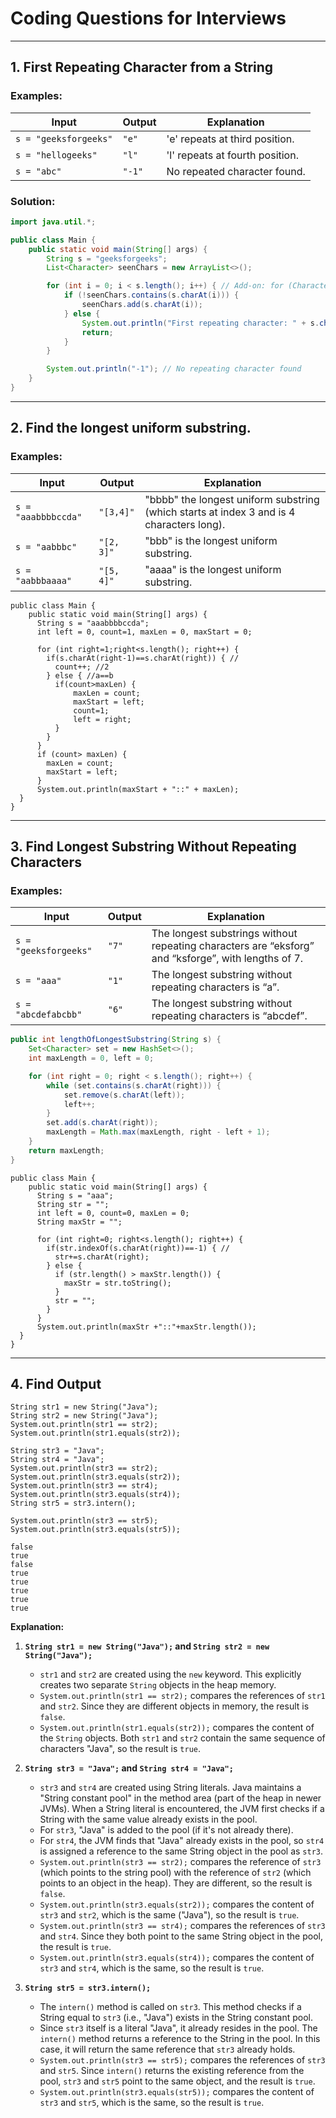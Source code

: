 # Coding Questions for Interviews

---

## 1. First Repeating Character from a String

### Examples:

| Input            | Output | Explanation                          |
|-----------------|--------|--------------------------------------|
| `s = "geeksforgeeks"` | `"e"`  | 'e' repeats at third position.  |
| `s = "hellogeeks"` | `"l"`  | 'l' repeats at fourth position.  |
| `s = "abc"` | `"-1"`  | No repeated character found.         |

### Solution:

```java
import java.util.*;

public class Main {
    public static void main(String[] args) {
        String s = "geeksforgeeks";
        List<Character> seenChars = new ArrayList<>();

        for (int i = 0; i < s.length(); i++) { // Add-on: for (Character c: s.toCharArray()) can be used
            if (!seenChars.contains(s.charAt(i))) {
                seenChars.add(s.charAt(i));
            } else {
                System.out.println("First repeating character: " + s.charAt(i));
                return;
            }
        }

        System.out.println("-1"); // No repeating character found
    }
}
```
---
## 2. Find the longest uniform substring.
### Examples:
| Input            | Output | Explanation                          |
|-----------------|--------|--------------------------------------|
| `s = "aaabbbbccda"` | `"[3,4]"`  | "bbbb" the longest uniform substring (which starts at index 3 and is 4 characters long).  |
| `s = "aabbbc"` | `"[2, 3]"`  | "bbb" is the longest uniform substring.  |
| `s = "aabbbaaaa"` | `"[5, 4]"`  | "aaaa" is the longest uniform substring.         |

```
public class Main {
    public static void main(String[] args) {
      String s = "aaabbbbccda";
      int left = 0, count=1, maxLen = 0, maxStart = 0;
      
      for (int right=1;right<s.length(); right++) {
        if(s.charAt(right-1)==s.charAt(right)) { // 
          count++; //2
        } else { //a==b
          if(count>maxLen) {
              maxLen = count;
              maxStart = left;
              count=1;
              left = right;
          }
        }       
      }
      if (count> maxLen) {
        maxLen = count;
        maxStart = left;
      }      
      System.out.println(maxStart + "::" + maxLen);
  }
}
```
---
## 3. Find Longest Substring Without Repeating Characters  
### Examples:
| Input            | Output | Explanation                          |
|-----------------|--------|--------------------------------------|
| `s = "geeksforgeeks"` | `"7"`  | The longest substrings without repeating characters are “eksforg” and “ksforge”, with lengths of 7.  |
| `s = "aaa"` | `"1"`  | The longest substring without repeating characters is “a”.  |
| `s = "abcdefabcbb"` | `"6"`  | The longest substring without repeating characters is “abcdef”.         |

```java
public int lengthOfLongestSubstring(String s) {
    Set<Character> set = new HashSet<>();
    int maxLength = 0, left = 0;

    for (int right = 0; right < s.length(); right++) {
        while (set.contains(s.charAt(right))) {
            set.remove(s.charAt(left));
            left++;
        }
        set.add(s.charAt(right));
        maxLength = Math.max(maxLength, right - left + 1);
    }
    return maxLength;
}
```
```
public class Main {
    public static void main(String[] args) {
      String s = "aaa";
      String str = "";
      int left = 0, count=0, maxLen = 0;
      String maxStr = "";
      
      for (int right=0; right<s.length(); right++) {
        if(str.indexOf(s.charAt(right))==-1) { // 
          str+=s.charAt(right);
        } else {
          if (str.length() > maxStr.length()) {
            maxStr = str.toString();
          }
          str = "";
        }
      }
      System.out.println(maxStr +"::"+maxStr.length());
  } 
}
```
---

## 4. Find Output
```
String str1 = new String("Java");
String str2 = new String("Java");
System.out.println(str1 == str2);      
System.out.println(str1.equals(str2));

String str3 = "Java";
String str4 = "Java";
System.out.println(str3 == str2);      
System.out.println(str3.equals(str2));
System.out.println(str3 == str4);      
System.out.println(str3.equals(str4));
String str5 = str3.intern();

System.out.println(str3 == str5);
System.out.println(str3.equals(str5));
```
```
false
true
false
true
true
true
true
true
```

**Explanation:**

1.  **`String str1 = new String("Java");` and `String str2 = new String("Java");`**
    * `str1` and `str2` are created using the `new` keyword. This explicitly creates two separate `String` objects in the heap memory.
    * `System.out.println(str1 == str2);` compares the references of `str1` and `str2`. Since they are different objects in memory, the result is `false`.
    * `System.out.println(str1.equals(str2));` compares the content of the `String` objects. Both `str1` and `str2` contain the same sequence of characters "Java", so the result is `true`.

2.  **`String str3 = "Java";` and `String str4 = "Java";`**
    * `str3` and `str4` are created using String literals. Java maintains a "String constant pool" in the method area (part of the heap in newer JVMs). When a String literal is encountered, the JVM first checks if a String with the same value already exists in the pool.
    * For `str3`, "Java" is added to the pool (if it's not already there).
    * For `str4`, the JVM finds that "Java" already exists in the pool, so `str4` is assigned a reference to the same String object in the pool as `str3`.
    * `System.out.println(str3 == str2);` compares the reference of `str3` (which points to the string pool) with the reference of `str2` (which points to an object in the heap). They are different, so the result is `false`.
    * `System.out.println(str3.equals(str2));` compares the content of `str3` and `str2`, which is the same ("Java"), so the result is `true`.
    * `System.out.println(str3 == str4);` compares the references of `str3` and `str4`. Since they both point to the same String object in the pool, the result is `true`.
    * `System.out.println(str3.equals(str4));` compares the content of `str3` and `str4`, which is the same, so the result is `true`.

3.  **`String str5 = str3.intern();`**
    * The `intern()` method is called on `str3`. This method checks if a String equal to `str3` (i.e., "Java") exists in the String constant pool.
    * Since `str3` itself is a literal "Java", it already resides in the pool. The `intern()` method returns a reference to the String in the pool. In this case, it will return the same reference that `str3` already holds.
    * `System.out.println(str3 == str5);` compares the references of `str3` and `str5`. Since `intern()` returns the existing reference from the pool, `str3` and `str5` point to the same object, and the result is `true`.
    * `System.out.println(str3.equals(str5));` compares the content of `str3` and `str5`, which is the same, so the result is `true`.
